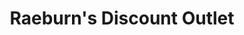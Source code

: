 ---
title: "Raeburn's Discount Outlet"
url: /las-vegas/raeburns-discount-outlet/
shop: Kramladen
---